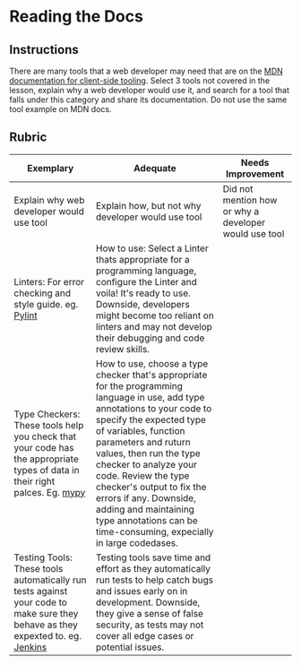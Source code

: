# Reading the Docs

## Instructions

There are many tools that a web developer may need that are on the [MDN documentation for client-side tooling](https://developer.mozilla.org/docs/Learn/Tools_and_testing/Understanding_client-side_tools/Overview). Select 3 tools not covered in the lesson, explain why a web developer would use it, and search for a tool that falls under this category and share its documentation. Do not use the same tool example on MDN docs.

## Rubric

Exemplary | Adequate | Needs Improvement
--- | --- | -- |
|Explain why web developer would use tool| Explain how, but not why developer would use tool| Did not mention how or why a developer would use tool  |
| Linters: For error checking and style guide. eg. [Pylint](https://pylint.readthedocs.io/en/stable/) | How to use: Select a Linter thats appropriate for a programming language, configure the Linter and voila! It's ready to use. Downside, developers might become too reliant on linters and may not develop their debugging and code review skills.  |  |
| Type Checkers: These tools help you check that your code has the appropriate types of data in their right palces. Eg. [mypy](https://mypy.readthedocs.io/en/stable/)| How to use, choose a type checker that's appropriate for the programming language in use, add type annotations to your code to specify the expected type of variables, function parameters and ruturn values, then run the type checker to analyze your code. Review the type checker's output to fix the errors if any. Downside, adding and maintaining type annotations can be time-consuming, expecially in large codedases. |  |
| Testing Tools: These tools automatically run tests against your code to make sure they behave as they expexted to. eg. [Jenkins](https://www.jenkins.io/doc/) | Testing tools save time and effort as they automatically run tests to help catch bugs and issues early on in development. Downside, they give a sense of false security, as tests may not cover all edge cases or potential issues. |  |